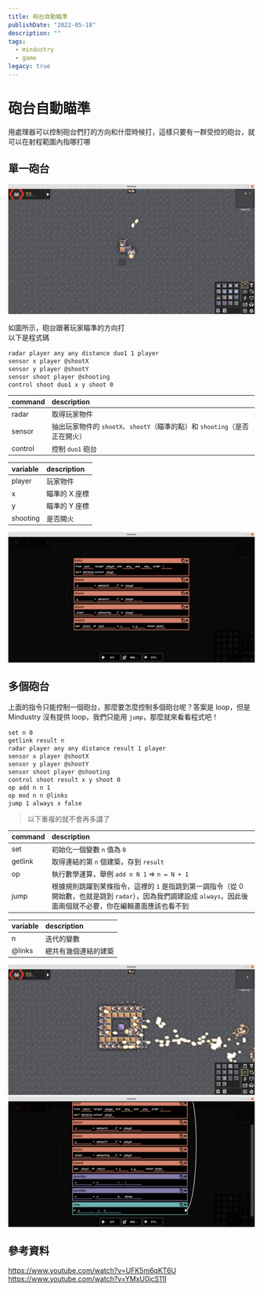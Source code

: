 ```yaml
---
title: 砲台自動瞄準
publishDate: "2022-05-18"
description: ""
tags:
  - mindustry
  - game
legacy: true
---
```


# 砲台自動瞄準

用處理器可以控制砲台們打的方向和什麼時候打，這樣只要有一群受控的砲台，就可以在射程範圍內指哪打哪

## 單一砲台

![one turret screenshot](./oneTurretScreeshot.png)

如圖所示，砲台跟著玩家瞄準的方向打  
以下是程式碼

```
radar player any any distance duo1 1 player
sensor x player @shootX
sensor y player @shootY
sensor shoot player @shooting
control shoot duo1 x y shoot 0
```

| command | description                                                                |
| :------ | :------------------------------------------------------------------------- |
| radar   | 取得玩家物件                                                               |
| sensor  | 抽出玩家物件的 `shootX`、`shootY`（瞄準的點）和 `shooting`（是否正在開火） |
| control | 控制 `duo1` 砲台                                                           |

| variable | description   |
| :------- | :------------ |
| player   | 玩家物件      |
| x        | 瞄準的 X 座標 |
| y        | 瞄準的 Y 座標 |
| shooting | 是否開火      |

![one turret code](./oneTurretCode.png)

## 多個砲台

上面的指令只能控制一個砲台，那麼要怎麼控制多個砲台呢？答案是 loop，但是 Mindustry 沒有提供 loop，我們只能用 `jump`，那麼就來看看程式吧！

```
set n 0
getlink result n
radar player any any distance result 1 player
sensor x player @shootX
sensor y player @shootY
sensor shoot player @shooting
control shoot result x y shoot 0
op add n n 1
op mod n n @links
jump 1 always x false
```

> 以下重複的就不會再多講了

| command | description                                                                                                                                                         |
| :------ | :------------------------------------------------------------------------------------------------------------------------------------------------------------------ |
| set     | 初始化一個變數 `n` 值為 `0`                                                                                                                                         |
| getlink | 取得連結的第 `n` 個建築，存到 `result`                                                                                                                              |
| op      | 執行數學運算，舉例 `add n N 1` => `n = N + 1`                                                                                                                       |
| jump    | 根據規則跳躍到某條指令，這裡的 `1` 是指跳到第一調指令（從 0 開始數，也就是跳到 `radar`），因為我們調建設成 `always`，因此後面兩個就不必要，你在編輯畫面應該也看不到 |

| variable | description          |
| :------- | :------------------- |
| n        | 迭代的變數           |
| @links   | 總共有幾個連結的建築 |

![multiple turrets screenshot](./multipleTurretsScreenshot.png)  
![multipleTurretsCode](./multipleTurretCode.png)

## 參考資料

https://www.youtube.com/watch?v=UFK5m6qKT6U  
https://www.youtube.com/watch?v=YMxU0jcS11I

